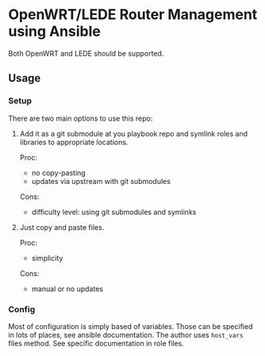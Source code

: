 # OpenWRT/LEDE Router Management using Ansible

Both OpenWRT and LEDE should be supported.

## Usage

### Setup

There are two main options to use this repo:

1. Add it as a git submodule at you playbook repo and symlink roles and libraries to appropriate locations.

   Proc:
   - no copy-pasting
   - updates via upstream with git submodules
  
   Cons:
   - difficulty level: using git submodules and symlinks

2. Just copy and paste files.

   Proc:
   - simplicity
  
   Cons:
   - manual or no updates

### Config

Most of configuration is simply based of variables. Those can be specified in lots of places, see ansible documentation. The author uses `host_vars` files method.
See specific documentation in role files.
